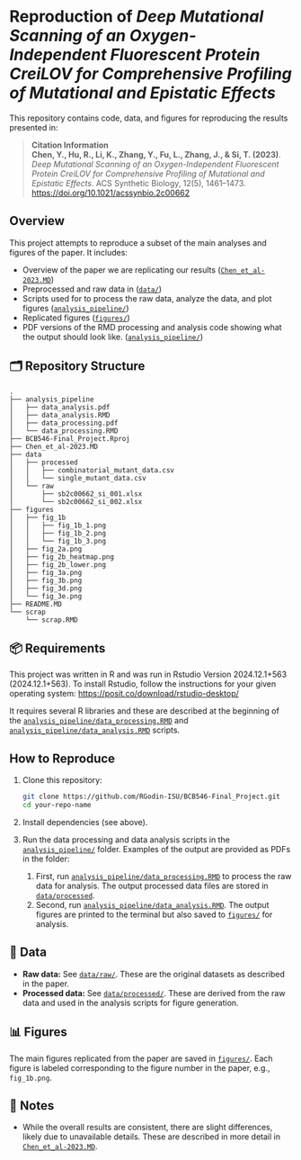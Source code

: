 # Reproduction of *Deep Mutational Scanning of an Oxygen-Independent Fluorescent Protein CreiLOV for Comprehensive Profiling of Mutational and Epistatic Effects*

This repository contains code, data, and figures for reproducing the results presented in:

> **Citation Information**  
**Chen, Y., Hu, R., Li, K., Zhang, Y., Fu, L., Zhang, J., & Si, T. (2023)**. *Deep Mutational Scanning of an Oxygen-Independent Fluorescent Protein CreiLOV for Comprehensive Profiling of Mutational and Epistatic Effects*. ACS Synthetic Biology, 12(5), 1461–1473. https://doi.org/10.1021/acssynbio.2c00662


## Overview

This project attempts to reproduce a subset of the main analyses and figures of the paper. It includes:

- Overview of the paper we are replicating our results ([`Chen_et_al-2023.MD`](Chen_et_al-2023.MD))
- Preprocessed and raw data in ([`data/`](data/))
- Scripts used for to process the raw data, analyze the data, and plot figures ([`analysis_pipeline/`](analysis_pipeline/))
- Replicated figures ([`figures/`](figures/))
- PDF versions of the RMD processing and analysis code showing what the output should look like. ([`analysis_pipeline/`](analysis_pipeline/)) 

## 🗂️ Repository Structure

```
.
├── analysis_pipeline
│   ├── data_analysis.pdf
│   ├── data_analysis.RMD
│   ├── data_processing.pdf
│   └── data_processing.RMD
├── BCB546-Final_Project.Rproj
├── Chen_et_al-2023.MD
├── data
│   ├── processed
│   │   ├── combinatorial_mutant_data.csv
│   │   └── single_mutant_data.csv
│   └── raw
│       ├── sb2c00662_si_001.xlsx
│       └── sb2c00662_si_002.xlsx
├── figures
│   ├── fig_1b
│   │   ├── fig_1b_1.png
│   │   ├── fig_1b_2.png
│   │   └── fig_1b_3.png
│   ├── fig_2a.png
│   ├── fig_2b_heatmap.png
│   ├── fig_2b_lower.png
│   ├── fig_3a.png
│   ├── fig_3b.png
│   ├── fig_3d.png
│   └── fig_3e.png
├── README.MD
└── scrap
    └── scrap.RMD
```

## 📦 Requirements

This project was written in R and was run in Rstudio Version 2024.12.1+563 (2024.12.1+563). To install Rstudio, follow the instructions for your given operating system: https://posit.co/download/rstudio-desktop/


It requires several R libraries and these are described at the beginning of the [`analysis_pipeline/data_processing.RMD`](analysis_pipeline/data_processing.RMD) and [`analysis_pipeline/data_analysis.RMD`](analysis_pipeline/data_analysis.RMD) scripts.


## How to Reproduce

1. Clone this repository:

   ```bash
   git clone https://github.com/RGodin-ISU/BCB546-Final_Project.git
   cd your-repo-name
   ```

2. Install dependencies (see above).

3. Run the data processing and data analysis scripts in the [`analysis_pipeline/`](analysis_pipeline/) folder. Examples of the output are provided as PDFs in the folder:
   1. First, run [`analysis_pipeline/data_processing.RMD`](analysis_pipeline/data_processing.RMD) to process the raw data for analysis. The output processed data files are stored in [`data/processed`](data/processed).
   2. Second, run [`analysis_pipeline/data_analysis.RMD`](analysis_pipeline/data_analysis.RMD). The output figures are printed to the terminal but also saved to [`figures/`](figures/) for analysis.

## 📁 Data

- **Raw data:** See [`data/raw/`](data/raw/). These are the original datasets as described in the paper.
- **Processed data:** See [`data/processed/`](data/processed/). These are derived from the raw data and used in the analysis scripts for figure generation.

## 📊 Figures

The main figures replicated from the paper are saved in [`figures/`](figures/). Each figure is labeled corresponding to the figure number in the paper, e.g., `fig_1b.png`.

## 📝 Notes

- While the overall results are consistent, there are slight differences, likely due to unavailable details. These are described in more detail in [`Chen_et_al-2023.MD`](Chen_et_al-2023.MD).

